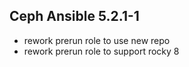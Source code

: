 ## Ceph Ansible 5.2.1-1

* rework prerun role to use new repo
* rework prerun role to support rocky 8
